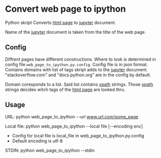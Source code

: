 Convert web page to ipython
===========================

Python skript
Converts [html page](http://www.w3schools.com/html/) to [jupyter](http://jupyter.org/) document.

Name of the [jupyter](http://jupyter.org/) document is taken from the title of the web page.

Config
------

Diffrent pages have different constructions. Where to look is determined in config file `web_page_to_ipython.py.config`.
Config file is in json format. Contains domains with list of tags skript adds to the [jupyter](http://jupyter.org/) document.
"stackoverflow.com" and "docs.python.org" are in the config by default.

Domain coresponds to a list. Said list contains [xpath](http://www.w3schools.com/xml/xpath_intro.asp) strings.
Those [xpath](http://www.w3schools.com/xml/xpath_intro.asp) strings decides witch tags of the [html page](http://www.w3schools.com/html/) are looked thru.

Usage
-----

URL: python web_page_to_ipython --url www.url.com/some_page

Local file: python web_page_to_ipython --local file [--encoding enc]
* Config for local file is local_file in web_page_to_ipython.py.config
* Default encoding is utf-8

STDIN: python web_page_to_ipython --stdin